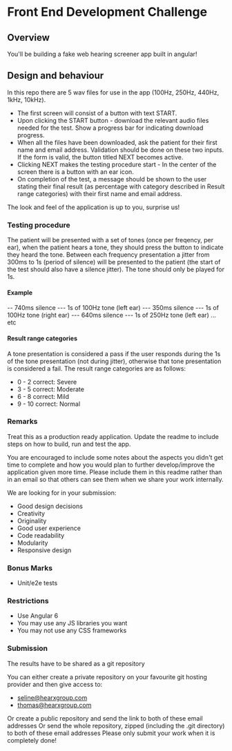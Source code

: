 # Front End Development Challenge

## Overview
You'll be building a fake web hearing screener app built in angular!

## Design and behaviour
In this repo there are 5 wav files for use in the app (100Hz, 250Hz, 440Hz, 1kHz, 10kHz). 

- The first screen will consist of a button with text START. 
- Upon clicking the START button - download the relevant audio files needed for the test. Show a progress bar for indicating download progress.
- When all the files have been downloaded, ask the patient for their first name and email address. Validation should be done on these two inputs. If the form is valid, the button titled NEXT becomes active. 
- Clicking NEXT makes the testing procedure start - In the center of the screen there is a button with an ear icon. 
- On completion of the test, a message should be shown to the user stating their final result (as percentage with category described in Result range categories) with their first name and email address.

The look and feel of the application is up to you, surprise us!

### Testing procedure

The patient will be presented with a set of tones (once per freqency, per ear), when the patient hears a tone, they should press the button to indicate they heard the tone. Between each frequency presentation a jitter from 300ms to 1s (period of silence) will be presented to the patient (the start of the test should also have a silence jitter). The tone should only be played for 1s. 

#### Example 
-- 740ms silence --- 1s of 100Hz tone (left ear)  --- 350ms silence --- 1s of 100Hz tone (right ear) --- 640ms silence --- 1s of 250Hz tone (left ear)  ... etc

#### Result range categories
A tone presentation is considered a pass if the user responds during the 1s of the tone presentation (not during jitter), otherwise that tone presentation is considered a fail. 
The result range categories are as follows: 
- 0 - 2 correct: Severe
- 3 - 5 correct: Moderate
- 6 - 8 correct: Mild
- 9 - 10 correct: Normal

### Remarks 

Treat this as a production ready application. Update the readme to include steps on how to build, run and test the app. 

You are encouraged to include some notes about the aspects you didn't get time to complete and how you would plan to further develop/improve the application given more time. Please include them in this readme rather than in an email so that others can see them when we share your work internally.

We are looking for in your submission:

- Good design decisions
- Creativity
- Originality
- Good user experience
- Code readability
- Modularity 
- Responsive design

### Bonus Marks
- Unit/e2e tests

### Restrictions
- Use Angular 6
- You may use any JS libraries you want
- You may not use any CSS frameworks


### Submission 
The results have to be shared as a git repository

You can either create a private repository on your favourite git hosting provider and then give access to:

- seline@hearxgroup.com
- thomas@hearxgroup.com

Or create a public repository and send the link to both of these email addresses
Or send the whole repository, zipped (including the .git directory) to both of these email addresses
Please only submit your work when it is completely done!
